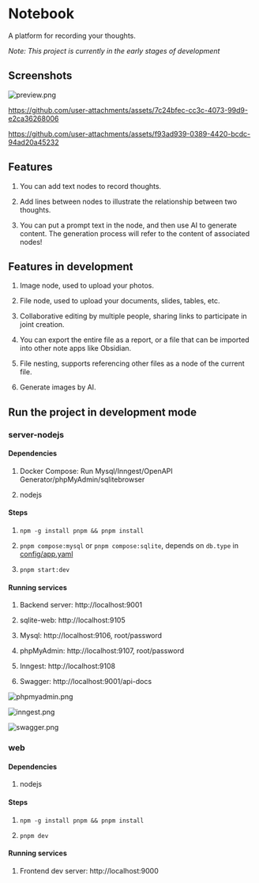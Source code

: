 # Notebook

A platform for recording your thoughts.

*Note: This project is currently in the early stages of development*

## Screenshots

![preview.png](https://github.com/user-attachments/assets/c22bdf61-fc27-4a64-89ad-d52b04988ee8)

https://github.com/user-attachments/assets/7c24bfec-cc3c-4073-99d9-e2ca36268006

https://github.com/user-attachments/assets/f93ad939-0389-4420-bcdc-94ad20a45232

## Features

1. You can add text nodes to record thoughts.

2. Add lines between nodes to illustrate the relationship between two thoughts.

3. You can put a prompt text in the node, and then use AI to generate content. The generation process will refer to the content of associated nodes!

## Features in development

1. Image node, used to upload your photos.

2. File node, used to upload your documents, slides, tables, etc.

3. Collaborative editing by multiple people, sharing links to participate in joint creation.

4. You can export the entire file as a report, or a file that can be imported into other note apps like Obsidian.

5. File nesting, supports referencing other files as a node of the current file.

6. Generate images by AI.

## Run the project in development mode

### server-nodejs

#### Dependencies

1. Docker Compose: Run Mysql/Inngest/OpenAPI Generator/phpMyAdmin/sqlitebrowser

2. nodejs

#### Steps

1. `npm -g install pnpm && pnpm install`

2. `pnpm compose:mysql` or `pnpm compose:sqlite`, depends on `db.type` in [config/app.yaml](./server-nodejs/config/app.yaml)

3. `pnpm start:dev`

#### Running services

1. Backend server: http://localhost:9001

2. sqlite-web: http://localhost:9105

3. Mysql: http://localhost:9106, root/password

4. phpMyAdmin: http://localhost:9107, root/password

5. Inngest: http://localhost:9108

6. Swagger: http://localhost:9001/api-docs

![phpmyadmin.png](https://github.com/user-attachments/assets/50944063-8174-4854-a56c-72dc8f4ead5f)

![inngest.png](https://github.com/user-attachments/assets/01cf9df6-9dc3-40cd-b324-8aef4bc2e711)

![swagger.png](https://github.com/user-attachments/assets/9f6df245-6dc9-46d1-86ee-396dd71d458b)

### web

#### Dependencies

1. nodejs

#### Steps

1. `npm -g install pnpm && pnpm install`

2. `pnpm dev`

#### Running services

1. Frontend dev server: http://localhost:9000